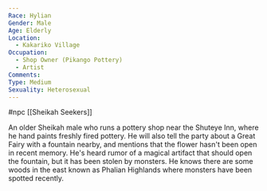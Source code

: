 ```yaml
---
Race: Hylian
Gender: Male
Age: Elderly
Location:
  - Kakariko Village
Occupation:
  - Shop Owner (Pikango Pottery)
  - Artist
Comments: 
Type: Medium
Sexuality: Heterosexual
---
```

#npc [[Sheikah Seekers]]

An older Sheikah male who runs a pottery shop near the Shuteye Inn, where he hand paints freshly fired pottery. He will also tell the party about a Great Fairy with a fountain nearby, and mentions that the flower hasn't been open in recent memory. He's heard rumor of a magical artifact that should open the fountain, but it has been stolen by monsters. He knows there are some woods in the east known as Phalian Highlands where monsters have been spotted recently.
